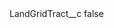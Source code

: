 <?xml version="1.0" encoding="UTF-8"?>
<CustomMetadata xmlns="http://soap.sforce.com/2006/04/metadata">
    <label>LandGridTract__c</label>
    <protected>false</protected>
</CustomMetadata>
